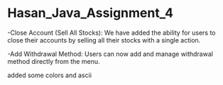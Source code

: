 # Hasan_Java_Assignment_4

-Close Account (Sell All Stocks):
We have added the ability for users to close their accounts by selling all their stocks with a single action.


-Add Withdrawal Method:
Users can now add and manage withdrawal method directly from the menu.


added some colors and ascii 


